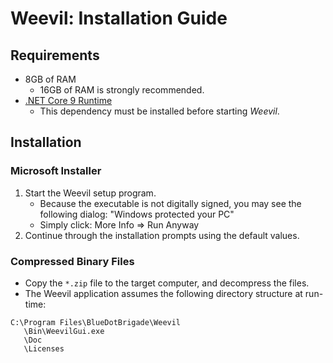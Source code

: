 ﻿# Weevil: Installation Guide

## Requirements

- 8GB of RAM
  - 16GB of RAM is strongly recommended.
- [.NET Core 9 Runtime](https://dotnet.microsoft.com/en-us/download/dotnet/thank-you/sdk-9.0.200-windows-x64-installer)
	- This dependency must be installed before starting *Weevil*.

## Installation

### Microsoft Installer

1. Start the Weevil setup program.
   - Because the executable is not digitally signed, you may see the following dialog: "Windows protected your PC"
   - Simply click: More Info => Run Anyway
2. Continue through the installation prompts using the default values.

### Compressed Binary Files

- Copy the `*.zip` file to the target computer, and decompress the files.
- The Weevil application assumes the following directory structure at run-time:

```
C:\Program Files\BlueDotBrigade\Weevil
   \Bin\WeevilGui.exe
   \Doc
   \Licenses
```